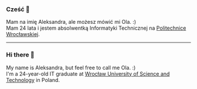 ### Cześć 👋
Mam na imię Aleksandra, ale możesz mówić mi Ola. :)  <br>
Mam 24 lata i jestem absolwentką Informatyki Technicznej na [Politechnice Wrocławskiej](https://pwr.edu.pl/). <br>

----------------------------------------------------------------------------------------------------------------

### Hi there 👋
My name is Aleksandra, but feel free to call me Ola. :)  <br>
I'm a 24-year-old IT graduate at [Wrocław University of Science and Technology](https://pwr.edu.pl/en/) in Poland. <br>

<!--
**ATlalka/ATlalka** is a ✨ _special_ ✨ repository because its `README.md` (this file) appears on your GitHub profile.

Here are some ideas to get you started:

- 🔭 I’m currently working on ...
- 🌱 I’m currently learning ...
- 👯 I’m looking to collaborate on ...
- 🤔 I’m looking for help with ...
- 💬 Ask me about ...
- 📫 How to reach me: ...
- 😄 Pronouns: ...
- ⚡ Fun fact: ...
-->
